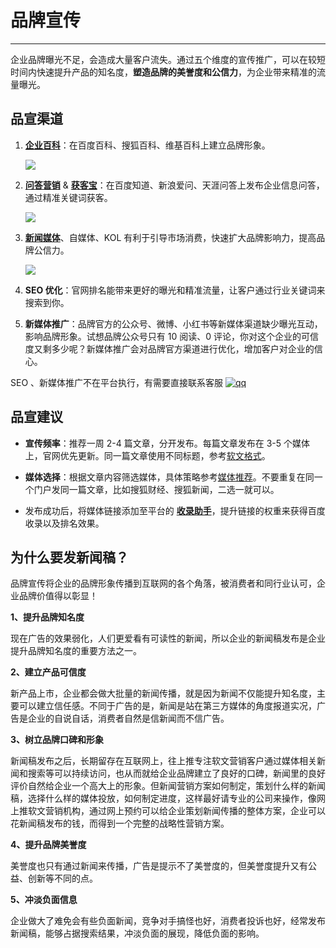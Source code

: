 # 品牌宣传

---
企业品牌曝光不足，会造成大量客户流失。通过五个维度的宣传推广，可以在较短时间内快速提升产品的知名度，**塑造品牌的美誉度和公信力**，为企业带来精准的流量曝光。

## 品宣渠道

1. [**企业百科**](http://www.brandipo.com/adm/model_media/createModelMedia?pageType=media)：在百度百科、搜狐百科、维基百科上建立品牌形象。

   ![](http://tc.seoipo.com/20210331183523.png)

2. [**问答营销**](http://www.brandipo.com/adm/model_media/createModelMediaWenDa?pageType=media) & [**获客宝**](http://www.brandipo.com/adm/wen_da_fa_bu?newSign=top&pageType=media)：在百度知道、新浪爱问、天涯问答上发布企业信息问答，通过精准关键词获客。

   ![](http://tc.seoipo.com/20210331185405.png)

3. [**新闻媒体**](http://www.brandipo.com/adm/adm_start_announce?pageType=media)、自媒体、KOL 有利于引导市场消费，快速扩大品牌影响力，提高品牌公信力。

   ![](http://tc.seoipo.com/20210331185739.png)

4. **SEO 优化**：官网排名能带来更好的曝光和精准流量，让客户通过行业关键词来搜索到你。

5. **新媒体推广**：品牌官方的公众号、微博、小红书等新媒体渠道缺少曝光互动，影响品牌形象。试想品牌公众号只有 10 阅读、0 评论，你对这个企业的可信度又剩多少呢？新媒体推广会对品牌官方渠道进行优化，增加客户对企业的信心。

SEO 、新媒体推广不在平台执行，有需要直接联系客服 [![qq](http://tc.seoipo.com/qq.png)](http://wpa.qq.com/msgrd?v=3&uin=244538479&site=qq&menu=yes)

## 品宣建议

* **宣传频率**：推荐一周 2-4 篇文章，分开发布。每篇文章发布在 3-5 个媒体上，官网优先更新。同一篇文章使用不同标题，参考[软文格式](/posting/news-format)。

* **媒体选择**：根据文章内容筛选媒体，具体策略参考[媒体推荐](/FAQ/how-to-choose-news-media)。不要重复在同一个门户发同一篇文章，比如搜狐财经、搜狐新闻，二选一就可以。

* 发布成功后，将媒体链接添加至平台的 [**收录助手**](http://www.brandipo.com/adm/zhiZhuChiAdd)，提升链接的权重来获得百度收录以及排名效果。

## 为什么要发新闻稿？

品牌宣传将企业的品牌形象传播到互联网的各个角落，被消费者和同行业认可，企业品牌价值得以彰显！

**1、提升品牌知名度**

现在广告的效果弱化，人们更爱看有可读性的新闻，所以企业的新闻稿发布是企业提升品牌知名度的重要方法之一。

**2、建立产品可信度**

新产品上市，企业都会做大批量的新闻传播，就是因为新闻不仅能提升知名度，主要可以建立信任感。不同于广告的是，新闻是站在第三方媒体的角度报道实况，广告是企业的自说自话，消费者自然是信新闻而不信广告。

**3、树立品牌口碑和形象**

新闻稿发布之后，长期留存在互联网上，往上推专注软文营销客户通过媒体相关新闻和搜索等可以持续访问，也从而就给企业品牌建立了良好的口碑，新闻里的良好 评价自然给企业一个高大上的形象。但新闻营销方案如何制定，策划什么样的新闻稿，选择什么样的媒体投放，如何制定进度，这样最好请专业的公司来操作，像网 上推软文营销机构，通过网上预约可以给企业策划新闻传播的整体方案，企业可以花新闻稿发布的钱，而得到一个完整的战略性营销方案。

**4、提升品牌美誉度**

美誉度也只有通过新闻来传播，广告是提示不了美誉度的，但美誉度提升又有公益、创新等不同的点。

**5、冲淡负面信息**

企业做大了难免会有些负面新闻，竞争对手搞怪也好，消费者投诉也好，经常发布新闻稿，能够占据搜索结果，冲淡负面的展现，降低负面的影响。
